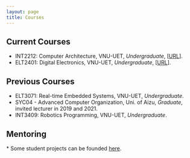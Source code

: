 ```yaml
---
layout: page
title: Courses
---
```


## Current Courses

- INT2212: Computer Architecture, VNU-UET, *Undergraduate*, \[[URL](https://courses.uet.vnu.edu.vn/course/view.php?id=5575)\].
- ELT2401: Digital Electronics, VNU-UET, *Undergraduate*, \[[URL](https://courses.uet.vnu.edu.vn/course/view.php?id=5856)\].

## Previous Courses
- ELT3071: Real-time Embedded Systems, VNU-UET, *Undergraduate*.
- SYC04 - Advanced Computer Organization, Uni. of Aizu, *Graduate*, invited lecturer in 2019 and 2021.
- INT3409: Robotics Programming, VNU-UET, *Undergraduate*.



## Mentoring
\*  Some student projects can be founded [here](/mentor). 